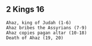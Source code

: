 ## 2 Kings 16

```
Ahaz, king of Judah (1-6)
Ahaz bribes the Assyrians (7-9)
Ahaz copies pagan altar (10-18)
Death of Ahaz (19, 20)
```

